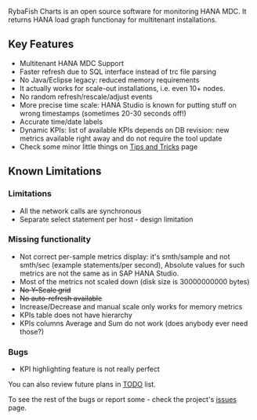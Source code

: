 RybaFish Charts is an open source software for monitoring HANA MDC. It returns HANA load graph functionay for multitenant installations.

## Key Features
* Multitenant HANA MDC Support
* Faster refresh due to SQL interface instead of trc file parsing
* No Java/Eclipse legacy: reduced memory requirements
* It actually works for scale-out installations, i.e. even 10+ nodes.
* No random refresh/rescale/adjust events
* More precise time scale: HANA Studio is known for putting stuff on wrong timestamps (sometimes 20-30 seconds off!)
* Accurate time/date labels 
* Dynamic KPIs: list of available KPIs depends on DB revision: new metrics available right away and do not require the tool update
* Check some minor little things on [Tips and Tricks](/tips) page

## Known Limitations
### Limitations
* All the network calls are synchronous
* Separate select statement per host - design limitation

### Missing functionality
* Not correct per-sample metrics display: it's smth/sample and not smth/sec (example statements/per second), Absolute values for such metrics are not the same as in SAP HANA Studio.
* Most of the metrics not scaled down (disk size is 30000000000 bytes)
* ~~No Y-Scale grid~~
* ~~No auto-refresh available~~
* Increase/Decrease and manual scale only works for memory metrics
* KPIs table does not have hierarchy
* KPIs columns Average and Sum do not work (does anybody ever need those?)

### Bugs
* KPI highlighting feature is not really perfect

You can also review future plans in [TODO](/todo) list.

To see the rest of the bugs or report some - check the project's [issues](https://github.com/rybafish/rybafish/issues) page.
